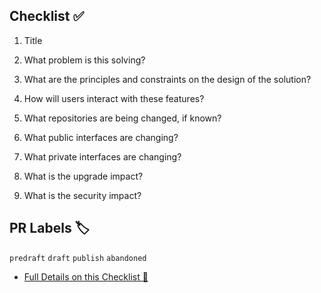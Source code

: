 ## Checklist ✅
1. Title

2. What problem is this solving?

3. What are the principles and constraints on the design of the solution?

4. How will users interact with these features?

5. What repositories are being changed, if known?

6. What public interfaces are changing?

7. What private interfaces are changing?

8. What is the upgrade impact?

9. What is the security impact?

## PR Labels 🏷
`predraft`
`draft`
`publish`
`abandoned`

- [Full Details on this Checklist 📓](https://github.com/taylor-curtis/request-for-discussion/blob/main/README.md)

